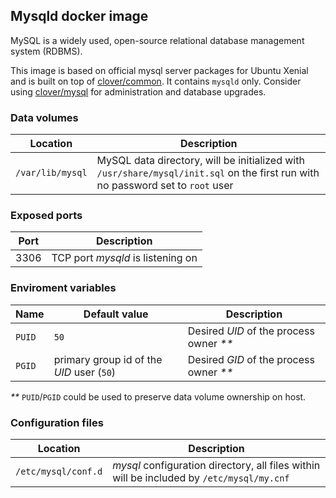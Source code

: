 ## Mysqld docker image
MySQL is a widely used, open-source relational database management system (RDBMS).

This image is based on official mysql server packages for Ubuntu Xenial and is built on top of [clover/common](https://hub.docker.com/r/clover/common/).
It contains `mysqld` only. Consider using [clover/mysql](https://hub.docker.com/r/clover/mysql/) for administration and database upgrades.

### Data volumes
| Location | Description |
|---|---|
| `/var/lib/mysql` | MySQL data directory, will be initialized with `/usr/share/mysql/init.sql` on the first run with no password set to `root` user |

### Exposed ports
| Port | Description |
|---|---|
| 3306 | TCP port _mysqld_ is listening on |

### Enviroment variables
| Name | Default value | Description |
|---|---|---|
| `PUID` | `50` | Desired _UID_ of the process owner _**_ |
| `PGID` | primary group id of the _UID_ user (`50`) | Desired _GID_ of the process owner _**_ |

_**_ `PUID`/`PGID` could be used to preserve data volume ownership on host.

### Configuration files
| Location | Description |
|---|---|
| `/etc/mysql/conf.d` | _mysql_ configuration directory, all files within will be included by `/etc/mysql/my.cnf` |
